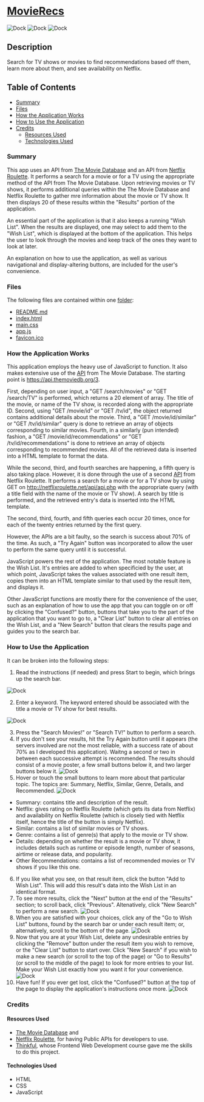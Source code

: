 # [MovieRecs](https://jaredryan.github.io/capstone-start/)

![Dock](images/search-bar.png)
![Dock](images/results.png)
![Dock](images/wish-list.png)


## Description
Search for TV shows or movies to find recommendations based off them, learn more about them, and see availability on Netflix.

## Table of Contents

  - [Summary](#summary)
  - [Files](#files)  
  - [How the Application Works](#how-the-application-works)
  - [How to Use the Application](#how-to-use-the-application)
  - [Credits](#credits)
    - [Resources Used](#resources-used)
    - [Technologies Used](#technologies-used)

### Summary

This app uses an API from [The Movie Database](https://www.themoviedb.org/documentation/api) and an API from [Netflix Roulette](https://netflixroulette.net/api/). It performs a search for a movie or for a TV using the appropriate method of the API from The Movie Database. Upon retrieving movies or TV shows, it performs additional queries within the The Movie Database and Netflix Roulette to gather mre information about the movie or TV show. It then displays 20 of these results within the "Results" portion of the application.

An essential part of the application is that it also keeps a running "Wish List". When the results are displayed, one may select to add them to the "Wish List", which is displayed at the bottom of the application. This helps the user to look through the movies and keep track of the ones they want to look at later.

An explanation on how to use the application, as well as various navigational and display-altering buttons, are included for the user's convenience.

### Files

The following files are contained within one [folder](https://github.com/jaredryan/capstone-start):

  - [README.md](https://github.com/jaredryan/capstone-start/blob/master/README.md)
  - [index.html](https://github.com/jaredryan/capstone-start/blob/master/index.html)
  - [main.css](https://github.com/jaredryan/capstone-start/blob/master/main.css)
  - [app.js](https://github.com/jaredryan/capstone-start/blob/master/app.js)
  - [favicon.ico](https://github.com/jaredryan/capstone-start/blob/master/favicon.ico)
  
### How the Application Works

This application employs the heavy use of JavaScript to function. It also makes extensive use of the [API](https://developers.themoviedb.org/3/getting-started) from The Movie Database. The starting point is https://api.themoviedb.org/3.

First, depending on user input, a "GET /search/movies" or "GET /search/TV" is performed, which returns a 20 element of array.
  The title of the movie, or name of the TV show, is recorded along with the appropriate ID. 
Second, using "GET /movie/id" or "GET /tv/id", the object returned contains additional details about the movie.
Third, a "GET /movie/id/similar" or "GET /tv/id/similar" query is done to retrieve an array of objects corresponding to similar movies.
Fourth, in a similarly (pun intended) fashion, a "GET /movie/id/recommendations" or "GET /tv/id/recommendations" is done to retrieve an array of objects corresponding to recommended movies. 
All of the retrieved data is inserted into a HTML template to format the data.

While the second, third, and fourth searches are happening, a fifth query is also taking place. However, it is done through the use of a second [API](https://netflixroulette.net/api/) from Netflix Roulette. It performs a search for a movie or for a TV show by using GET on http://netflixroulette.net/api/api.php with the appropriate query (with a title field with the name of the movie or TV show). A search by title is performed, and the retrieved entry's data is inserted into the HTML template.

The second, third, fourth, and fifth queries each occur 20 times, once for each of the twenty entries returned by the first query.

However, the APIs are a bit faulty, so the search is success about 70% of the time. As such, a "Try Again" button was incorporated to allow the user to perform the same query until it is successful.

JavaScript powers the rest of the application. The most notable feature is the Wish List. It's entries are added to when specificied by the user, at which point, JavaScript takes the values associated with one result item, copies them into an HTML template similar to that used by the result item, and displays it. 

Other JavaScript functions are mostly there for the convenience of the user, such as an explanation of how to use the app that you can toggle on or off by clicking the "Confused?" button, buttons that take you to the part of the application that you want to go to, a "Clear List" button to clear all entries on the Wish List, and a "New Search" button that clears the results page and guides you to the search bar.

### How to Use the Application

It can be broken into the following steps:
1. Read the instructions (if needed) and press Start to begin, which brings up the search bar.

![Dock](images/explanation.png)

2. Enter a keyword. The keyword entered should be associated with the title a movie or TV show for best results.

![Dock](images/search-bar.png)

3. Press the "Search Movies!" or "Search TV!" button to perform a search.
4. If you don't see your results, hit the Try Again button until it appears (the servers involved are not the most reliable, with a success rate of about 70% as I developed this application). Waitng a second or two in between each successive attempt is recommended.
  The results should consist of a movie poster, a few small buttons below it, and two larger buttons below it.
![Dock](images/try-again.png)
5. Hover or touch the small buttons to learn more about that particular topic. The topics are: Summary, Netflix, Similar, Genre, Details, and Recommended.
![Dock](images/hover.jpg)
  - Summary: contains title and description of the result.
  - Netflix: gives rating on Netflix Roulette (which gets its data from Netflix) and availability on Netflix Roulette (which is closely tied with Netflix itself, hence the title of the button is simply Netflix).
  - Similar: contains a list of similar movies or TV shows.
  - Genre: contains a list of genre(s) that apply to the movie or TV show.
  - Details: depending on whether the result is a movie or TV show, it includes details such as runtime or episode length, number of seasons, airtime or release data, and popularity.
  - Other Recommendations: contains a list of recommended movies or TV shows if you like this one.
6. If you like what you see, on that result item, click the button "Add to Wish List". This will add this result's data into the Wish List in an identical format. 
7. To see more results, click the "Next" button at the end of the "Results" section; to scroll back, click "Previous". Altenatively, click "New Search" to perform a new search.
![Dock](images/next-prev.png)
8. When you are satisfied with your choices, click any of the "Go to Wish List" buttons, found by the search bar or under each result item; or, alternatively, scroll to the bottom of the page.
![Dock](images/before-populated)
9. Now that you are at your Wish List, delete any undesirable entries by clicking the "Remove" button under the result item you wish to remove, or the "Clear List" button to start over. Click "New Search" if you wish to make a new search (or scroll to the top of the page) or "Go to Results" (or scroll to the middle of the page) to look for more entries to your list. Make your Wish List exactly how you want it for your convenience.
![Dock](images/wish-list.png)
10. Have fun! If you ever get lost, click the "Confused?" button at the top of the page to display the application's instructions once more.
![Dock](images/search-bar.png)

### Credits

#### Resources Used
  - [The Movie Database](https://www.themoviedb.org/) and 
  - [Netflix Roulette](https://netflixroulette.net/), for having Public APIs for developers to use. 
  - [Thinkful](https://www.thinkful.com/), whose Frontend Web Development course gave me the skills to do this project.

#### Technologies Used
  - HTML
  - CSS
  - JavaScript
